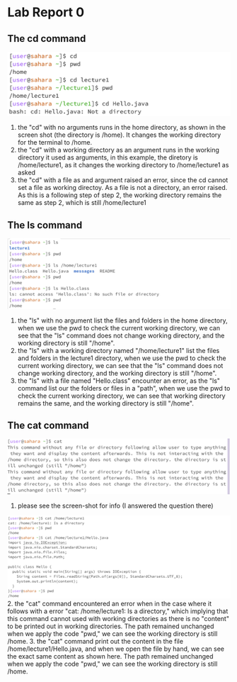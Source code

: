 # Lab Report 0

## The cd command
![Image](lab_repo1_1.png)

1. the "cd" with no arguments runs in the home directory, as shown in the screen shot (the directory is /home). It changes the working directory for the terminal to /home. 
2. the "cd" with a working directory as an argument runs in the working directory it used as arguments, in this example, the diretory is /home/lecture1, as it changes the working directory to /home/lecture1 as asked
3. the "cd" with a file as and argument raised an error, since the cd cannot set a file as working directoy. As a file is not a directory, an error raised. As this is a following step of step 2, the working directory remains the same as step 2, which is still /home/lecture1

## The ls command
![Image](lab_repo1_2.png)

1. the "ls" with no argument list the files and folders in the home directory, when we use the pwd to check the current working directory, we can see that the "ls" command does not change working directory, and the working directory is still "/home".
2. the "ls" with a working directory named "/home/lecture1" list the files and folders in the lecture1 directory, when we use the pwd to check the current working directory, we can see that the "ls" command does not change working directory, and the working directory is still "/home".
3. the "ls" with a file named "Hello.class" encounter an error, as the "ls" command list our the folders or files in a "path", when we use the pwd to check the current working directory, we can see that working directory remains the same, and the working directory is still "/home".

## The cat command
![Image](lab_repo1_4.png)
1. please see the screen-shot for info (I answered the question there)

![Image](lab_repo1_3.png)
2. the "cat" command encountered an error when in the case where it follows with a error "cat: /home/lecture1: Is a directory," which implying that this command cannot used with working directories as there is no "content" to be printed out in working directories. The path remained unchanged when we apply the code "pwd," we can see the working directory is still /home.
3. the "cat" command print out the content in the file /home/lecture1/Hello.java, and when we open the file by hand, we can see the exact same content as shown here. The path remained unchanged when we apply the code "pwd," we can see the working directory is still /home.
